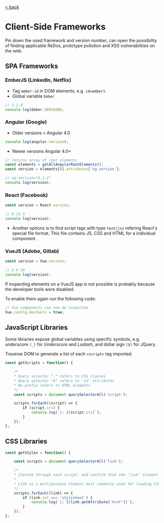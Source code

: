 [< back](../../TABLE_OF_CONTENT.md)

# Client-Side Frameworks

Pin down the used framework and version number, can open the possibility of finding applicable ReDos, prototype pollution and XSS vulnerabilities on the web.

## SPA Frameworks

### EmberJS (LinkedIn, Netflix)

- Tag `ember-id` in DOM elements, e.g. `id=ember1`.
- Global variable `Ember`

```js
// 3.1.0
console.log(Ember.VERSION);
```

### Angular (Google)

- Older versions < Angular 4.0

```js
console.log(angular.version);
````

- Newer versions Angular 4.0+

```js
// returns array of root elements
const elements = getAllAngularRootElements();
const version = elements[0].attributes['ng-version'];

// ng-version="6.1.2"
console.log(version);
```

### React (Facebook)

```js
const version = React.version;

// 0.13.3
console.log(version);
```

- Another options is to find script tags with type `text/jsx` refering React's special file format. This file contains JS, CSS and HTML for a individual component.

### VueJS (Adobe, Gitlab)

```js
const version = Vue.version;

// 2.6.10
console.log(version);
```

If inspecting elements on a VueJS app is not possible is probably because the developer tools were disabled.

To enable them again run the following code:

```js
// Vue components can now be inspected
Vue.config.devtools = true;
```

## JavaScript Libraries

Some libraries expose global variables using specific symbols, e.g. underscore `(_)` for _Underscore_ and _Lodash_, and dollar sign `($)` for JQuery.

Traverse DOM to generate a list of each `<script>` tag imported:

```js
const getScripts = function() {

    /*
    * Query selector "." refers to CSS classes
    * Query selector "#" refers to 'id' attributes
    * No prefix refers to HTML elements
    */
    const scripts = document.querySelectorAll('script');

    scripts.forEach((script) => {
        if (script.src) {
            console.log(`i: ${script.src}`);
        }
    });
};
```


## CSS Libraries

```js
const getStyles = function() {

    const scripts = document.querySelectorAll('link');

    /*
    * Iterate through each script, and confirm that the 'link' element contains a 'rel' attribute with the value of 'stylesheet'.
    *
    * Link us a multipurpose element most commonly used for loading CSS stylesheets, but also used for preloading, icons, or search
    */
    scripts.forEach((link) => {
        if (link.rel === 'stylesheet') {
            console.log(`i: ${link.getAttribute('href')}`);
        }
    });
};
```


